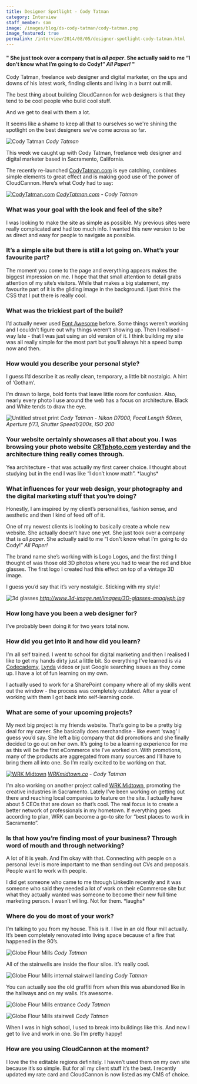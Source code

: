 ```yaml
---
title: Designer Spotlight - Cody Tatman
category: Interview
staff_member: sam
image: /images/blog/ds-cody-tatman/cody-tatman.png
image_featured: true
permalink: /interview/2014/08/05/designer-spotlight-cody-tatman.html
---
```

#### " She just took over a company that is *all paper*. She actually said to me “I don't know what I’m going to do Cody!” *All Paper!* "

Cody Tatman, freelance web designer and digital marketer, on the ups and downs of his latest work, finding clients and living in a burnt out mill.

<!-- excerpt stop -->

The best thing about building CloudCannon for web designers is that they tend to be cool people who build cool stuff.

And we get to deal with them a lot.

It seems like a shame to keep all that to ourselves so we're shining the spotlight on the best designers we’ve come across so far.

![Cody Tatman](/images/blog/ds-cody-tatman/cody-tatman.png "Cody Tatman in his studio")
*Cody Tatman*

This week we caught up with Cody Tatman, freelance web designer and digital marketer based in Sacramento, California.

The recently re-launched [CodyTatman.com](http://www.CodyTatman.com "Head to CodyTatman.com") is eye catching, combines simple elements to great effect and is making good use of the power of CloudCannon. Here’s what Cody had to say:

[![CodyTatman.com](/images/blog/ds-cody-tatman/codytatmancom.png)](http://www.CodyTatman.com "Click to visit the live CodyTatman.com")
*[CodyTatman.com](http://www.CodyTatman.com "Head to CodyTatman.com") - Cody Tatman*

### What was your goal with the look and feel of the site?

I was looking to make the site as simple as possible. My previous sites were really complicated and had too much info. I wanted this new version to be as direct and easy for people to navigate as possible.


### It’s a simple site but there is still a lot going on. What’s your favourite part?

The moment you come to the page and everything appears makes the biggest impression on me. I hope that that small attention to detail grabs attention of my site’s visitors. While that makes a big statement, my favourite part of it is the gliding image in the background. I just think the CSS that I put there is really cool.

### What was the trickiest part of the build?

I’d actually never used [Font Awesome](http://fortawesome.github.io/Font-Awesome/) before. Some things weren’t working and I couldn’t figure out why things weren’t showing up. Then I realised - way late - that I was just using an old version of it. I think building my site was all really simple for the most part but you’ll always hit a speed bump now and then.


### How would you describe your personal style?

I guess I’d describe it as really clean, temporary, a little bit nostalgic. A hint of ‘Gotham’.

I’m drawn to large, bold fonts that leave little room for confusion. Also, nearly every photo I use around the web has a focus on architecture. Black and White tends to draw the eye.


![Untitled street print](/images/blog/ds-cody-tatman/untitled-ct-print.png "Untitled by Cody Tatman")
*Cody Tatman - Nikon D7000, Focal Length 50mm, Aperture f/7.1, Shutter Speed1/200s, ISO 200*

### Your website certainly showcases all that about you. I was browsing your photo website [CRTphoto.com](http://www.CRTphoto.com) yesterday and the architecture thing really comes through.

Yea architecture - that was actually my first career choice. I thought about studying but in the end I was like “I don’t know math”. \*laughs\*

### What influences for your web design, your photography and the digital marketing stuff that you’re doing? ###

Honestly, I am inspired by my client’s personalities, fashion sense, and aesthetic and then I kind of feed off of it.

One of my newest clients is looking to basically create a whole new website. She actually doesn’t have one yet. She just took over a company that is *all paper*. She actually said to me “I don't know what I’m going to do Cody!” *All Paper!*

The brand name she’s working with is Logo Logos, and the first thing I thought of was those old 3D photos where you had to wear the red and blue glasses. The first logo I created had this effect on top of a vintage 3D image.

I guess you’d say that it’s very nostalgic. Sticking with my style!


![3d glasses](/images/blog/ds-cody-tatman/3d-glasses.jpg)
*http://www.3d-image.net/images/3D-glasses-anaglyph.jpg*

### How long have you been a web designer for?

I’ve probably been doing it for two years total now.

### How did you get into it and how did you learn?

I’m all self trained. I went to school for digital marketing and then I realised I like to get my hands dirty just a little bit. So everything I’ve learned is via [Codecademy](http://www.codecademy.com), [Lynda](http://www.lynda.com/) videos or just Google searching issues as they come up. I have a lot of fun learning on my own.

I actually used to work for a SharePoint company where all of my skills went out the window - the process was completely outdated. After a year of working with them I got back into self-learning code.

### What are some of your upcoming projects?

My next big project is my friends website. That’s going to be a pretty big deal for my career. She basically does merchandise - like event ‘swag’ I guess you’d say. She left a big company that did promotions and she finally decided to go out on her own. It’s going to be a learning experience for me as this will be the first eCommerce site I’ve worked on. With promotions, many of the products are aggregated from many sources and I’ll have to bring them all into one. So I’m really excited to be working on that.

[![WRK Midtown](/images/blog/ds-cody-tatman/wrk-midtown.png)](http://www.WRKmidtown.co "Visit WRK Midtown")
*[WRKmidtown.co](http://www.WRKmidtown.co) - Cody Tatman*

I’m also working on another project called [WRK Midtown](http://www.WRKmidtown.com), promoting the creative industries in Sacramento. Lately I’ve been working on getting out there and reaching local companies to feature on the site. I actually have about 5 CEOs that are down so that’s cool. The real focus is to create a better network of professionals in my hometown. If everything goes according to plan, WRK can become a go-to site for “best places to work in Sacramento”.

### Is that how you’re finding most of your business? Through word of mouth and through networking? ###

A lot of it is yeah. And I’m okay with that. Connecting with people on a personal level is more important to me than sending out CVs and proposals. People want to work with people.

I did get someone who came to me through LinkedIn recently and it was someone who said they needed a lot of work on their eCommerce site but what they actually wanted was someone to become their new full time marketing person. I wasn’t willing. Not for them. \*laughs\*

### Where do you do most of your work?

I’m talking to you from my house. This is it. I live in an old flour mill actually. It’s been completely renovated into living space because of a fire that happened in the 90’s.

![Globe Flour Mills](/images/blog/ds-cody-tatman/globe-flour-mills.jpg)
*Cody Tatman*

All of the stairwells are inside the flour silos. It’s really cool.

![Globe Flour Mills internal stairwell landing](/images/blog/ds-cody-tatman/globe-flour-mills-landing.jpg)
*Cody Tatman*

You can actually see the old graffiti from when this was abandoned like in the hallways and on my walls. It’s awesome.

![Globe Flour Mills entrance](/images/blog/ds-cody-tatman/globe-flour-mills-entrance.jpg)
*Cody Tatman*

![Globe Flour Mills stairwell](/images/blog/ds-cody-tatman/globe-flour-mills-stairs.jpg)
*Cody Tatman*

When I was in high school, I used to break into buildings like this. And now I get to live and work in one. So I’m pretty happy!

### How are you using CloudCannon at the moment?

I love the the editable regions definitely. I haven’t used them on my own site because it’s so simple. But for all my client stuff it’s the best. I recently updated my rate card and CloudCannon is now listed as my CMS of choice.
